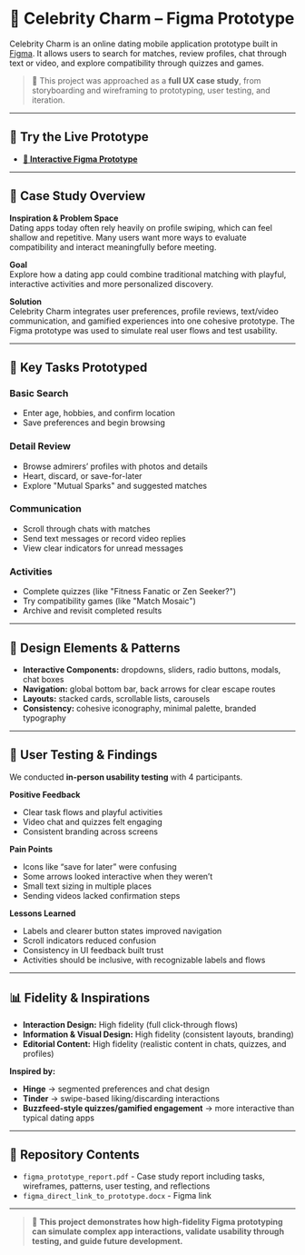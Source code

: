 # 💖 Celebrity Charm – Figma Prototype  

Celebrity Charm is an online dating mobile application prototype built in [Figma](https://www.figma.com/). It allows users to search for matches, review profiles, chat through text or video, and explore compatibility through quizzes and games.  

> 📌 This project was approached as a **full UX case study**, from storyboarding and wireframing to prototyping, user testing, and iteration.  

---

## 🔗 Try the Live Prototype  

- **[🔗 Interactive Figma Prototype](https://www.figma.com/file/ZmUEybEEPQMEpkQGaRHgpf/Prototype-Project-5%3A-Figma?type=design&node-id=0%3A1&mode=design&t=qOXEjvohKLT8lXFi-1)**  

---

## 📖 Case Study Overview  

**Inspiration & Problem Space**  
Dating apps today often rely heavily on profile swiping, which can feel shallow and repetitive. Many users want more ways to evaluate compatibility and interact meaningfully before meeting.  

**Goal**  
Explore how a dating app could combine traditional matching with playful, interactive activities and more personalized discovery.  

**Solution**  
Celebrity Charm integrates user preferences, profile reviews, text/video communication, and gamified experiences into one cohesive prototype. The Figma prototype was used to simulate real user flows and test usability.  

---

## 🎯 Key Tasks Prototyped  

### Basic Search  
- Enter age, hobbies, and confirm location  
- Save preferences and begin browsing  

### Detail Review  
- Browse admirers’ profiles with photos and details  
- Heart, discard, or save-for-later  
- Explore "Mutual Sparks" and suggested matches  

### Communication  
- Scroll through chats with matches  
- Send text messages or record video replies  
- View clear indicators for unread messages  

### Activities  
- Complete quizzes (like "Fitness Fanatic or Zen Seeker?")  
- Try compatibility games (like "Match Mosaic")  
- Archive and revisit completed results  

---

## 🧩 Design Elements & Patterns  

- **Interactive Components:** dropdowns, sliders, radio buttons, modals, chat boxes  
- **Navigation:** global bottom bar, back arrows for clear escape routes  
- **Layouts:** stacked cards, scrollable lists, carousels  
- **Consistency:** cohesive iconography, minimal palette, branded typography  

---

## 👥 User Testing & Findings  

We conducted **in-person usability testing** with 4 participants.  

**Positive Feedback**  
- Clear task flows and playful activities  
- Video chat and quizzes felt engaging  
- Consistent branding across screens  

**Pain Points**  
- Icons like “save for later” were confusing  
- Some arrows looked interactive when they weren’t  
- Small text sizing in multiple places  
- Sending videos lacked confirmation steps  

**Lessons Learned**  
- Labels and clearer button states improved navigation  
- Scroll indicators reduced confusion  
- Consistency in UI feedback built trust  
- Activities should be inclusive, with recognizable labels and flows  

---

## 📊 Fidelity & Inspirations  

- **Interaction Design:** High fidelity (full click-through flows)  
- **Information & Visual Design:** High fidelity (consistent layouts, branding)  
- **Editorial Content:** High fidelity (realistic content in chats, quizzes, and profiles)  

**Inspired by:**  
- **Hinge** → segmented preferences and chat design  
- **Tinder** → swipe-based liking/discarding interactions  
- **Buzzfeed-style quizzes/gamified engagement** → more interactive than typical dating apps  

---

## 📂 Repository Contents  

- `figma_prototype_report.pdf` - Case study report including tasks, wireframes, patterns, user testing, and reflections  
- `figma_direct_link_to_prototype.docx` - Figma link

---

> 📌 **This project demonstrates how high-fidelity Figma prototyping can simulate complex app interactions, validate usability through testing, and guide future development.**
